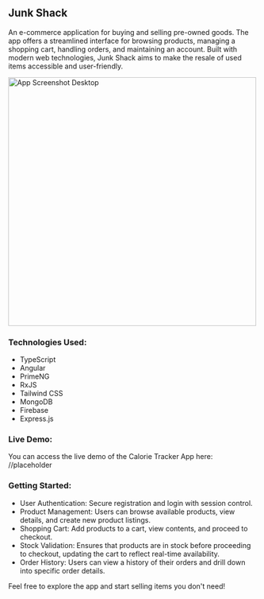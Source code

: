 ## Junk Shack

An e-commerce application for buying and selling pre-owned goods. The app offers a streamlined interface for browsing products, managing a shopping cart, handling orders, and maintaining an account. Built with modern web technologies, Junk Shack aims to make the resale of used items accessible and user-friendly.

<img src="https://raw.githubusercontent.com/hulchenko/angular-junk-shack/refs/heads/main/frontend/src/public/img/screen-desktop.jpg" alt="App Screenshot Desktop" width="500" height="500"/>

### Technologies Used:

- TypeScript
- Angular
- PrimeNG
- RxJS
- Tailwind CSS
- MongoDB
- Firebase
- Express.js

### Live Demo:

You can access the live demo of the Calorie Tracker App here: //placeholder

### Getting Started:

- User Authentication: Secure registration and login with session control.
- Product Management: Users can browse available products, view details, and create new product listings.
- Shopping Cart: Add products to a cart, view contents, and proceed to checkout.
- Stock Validation: Ensures that products are in stock before proceeding to checkout, updating the cart to reflect real-time availability.
- Order History: Users can view a history of their orders and drill down into specific order details.

Feel free to explore the app and start selling items you don't need!
